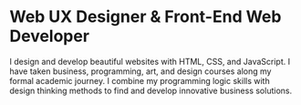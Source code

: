 # Web UX Designer & Front-End Web Developer

I design and develop beautiful websites with HTML, CSS, and JavaScript.
I have taken business, programming, art, and design courses along my
formal academic journey. I combine my programming logic skills with design
thinking methods to find and develop innovative business solutions.
